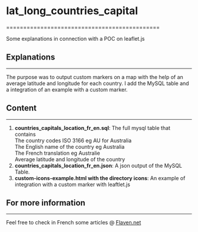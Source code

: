 # lat_long_countries_capital
=============================================

Some explanations in connection with a POC on leaflet.js  

## Explanations
---------------------
The purpose was to output custom markers on a map with the help of an average latitude and longitude for each country. 
I add the MySQL table and a integration of an example with a custom marker.



## Content
--------------
1. **countries_capitals_location_fr_en.sql**: The full mysql table that contains  
	The country codes ISO 3166 eg AU for Australia  
	The English name of the country eg Australia  
	The French translation eg Australie  
	Average latitude and longitude of the country  
2. **countries_capitals_location_fr_en.json**: A json output of the MySQL Table.
3. **custom-icons-example.html with the directory icons**: An example of integration with a custom marker with leaftlet.js  



## For more information
------------------------------------
Feel free to check in French some articles @
[Flaven.net](http://flaven.fr//)







